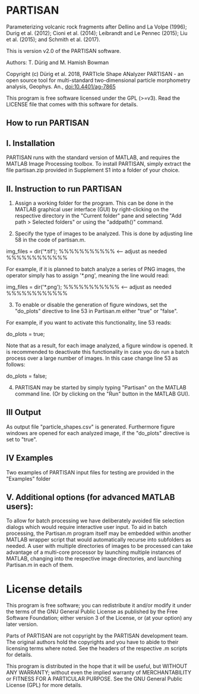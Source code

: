 # PARTISAN

Parameterizing volcanic rock fragments after Dellino and La Volpe (1996); Durig et al. (2012); Cioni et al. (2014); Leibrandt and Le Pennec (2015); Liu et al. (2015); and Schmith et al. (2017).

This is version v2.0 of the PARTISAN software.

Authors: T. Dürig and M. Hamish Bowman

Copyright (c) Dürig et al. 2018, PARTIcle Shape ANalyzer PARTISAN - an open source tool for multi-standard two-dimensional particle morphometry analysis, Geophys. An., <a href="https://doi.org/10.4401/ag-7865" target="_top">doi:10.4401/ag-7865</a>

This program is free software licensed under the GPL (>=v3). Read the LICENSE file that comes with this software for details.


## How to run PARTISAN


## I. Installation

PARTISAN runs with the standard version of MATLAB, and requires the MATLAB Image Processing toolbox. To install PARTISAN, simply extract the file partisan.zip provided in Supplement S1 into a folder of your choice.



## II. Instruction to run PARTISAN

1. Assign a working folder for the program. This can be done in the MATLAB graphical user interface (GUI) by right-clicking on the respective directory in the "Current folder" pane and selecting "Add path > Selected folders" or using the "addpath()" command. 

2. Specify the type of images to be analyzed. This is done by adjusting line 58 in the code of partisan.m. 

img_files = dir('*.tif');      %%%%%%%%%%%  <-- adjust as needed  %%%%%%%%%%%%

For example, if it is planned to batch analyze a series of PNG images, the operator simply has to assign '*.png', meaning the line would read:

img_files = dir('*.png');      %%%%%%%%%%%  <-- adjust as needed  %%%%%%%%%%%%


3. To enable or disable the generation of figure windows, set the  "do_plots" directive to line 53 in Partisan.m either "true" or "false".


For example, if you want to activate this functionality, line 53 reads:

do_plots = true;


Note that as a result, for each image analyzed, a figure window is opened. It is recommended to deactivate this functionality in case you do run a batch process over a large number of images.
In this case change line 53 as follows:

do_plots = false;
 

4. PARTISAN may be started by simply typing "Partisan" on the MATLAB command line. (Or by clicking on the "Run" button in the MATLAB GUI).


## III Output
As output file "particle_shapes.csv" is generated.
Furthermore figure windows are opened for each analyzed image, if the "do_plots" directive is set to "true".


## IV Examples
Two examples of PARTISAN input files for testing are provided in the "Examples" folder


## V. Additional options (for advanced MATLAB users):

To allow for batch processing we have deliberately avoided file selection dialogs which would require interactive user input. To aid in batch processing, the Partisan.m program itself may be embedded within another MATLAB wrapper script  that would automatically recurse into subfolders as needed.
A user with multiple directories of images to be processed can take advantage of a multi-core processor by launching multiple instances of MATLAB, changing into the respective image directories, and launching Partisan.m in each of them.

# License details
This program is free software; you can redistribute it and/or modify it under the terms of the GNU General Public License as published by the Free Software Foundation; either version 3 of the License, or (at your option) any later version.

Parts of PARTISAN are not copyright by the PARTISAN development team. The original authors hold the copyrights and you have to abide to their licensing terms where noted. See the headers of the respective .m scripts for details.

This program is distributed in the hope that it will be useful, but WITHOUT ANY WARRANTY; without even the implied warranty of MERCHANTABILITY or FITNESS FOR A PARTICULAR PURPOSE.  See the GNU General Public License (GPL) for more details.

